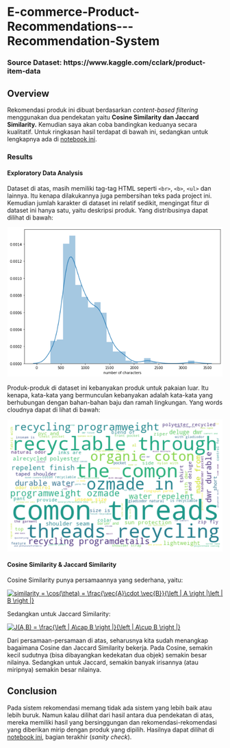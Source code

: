 # E-commerce-Product-Recommendations---Recommendation-System

<h3>Source Dataset: https://www.kaggle.com/cclark/product-item-data</h3>

## Overview

Rekomendasi produk ini dibuat berdasarkan <i>content-based filtering</i> menggunakan dua pendekatan yaitu <b>Cosine Similarity dan Jaccard Similarity.</b> Kemudian saya akan coba bandingkan keduanya secara kualitatif. Untuk ringkasan hasil terdapat di bawah ini, sedangkan untuk lengkapnya ada di [notebook ini](https://github.com/Stev-create/E-commerce-Product-Recommendations---Recommendation-System/blob/master/E-Commerce%20Product%20Recommendation.ipynb).

### Results

#### Exploratory Data Analysis

Dataset di atas, masih memiliki tag-tag HTML seperti `<br>`, `<b>`, `<ul>` dan lainnya. Itu kenapa dilakukannya juga pembersihan teks pada project ini. Kemudian jumlah karakter di dataset ini relatif sedikit, mengingat fitur di dataset ini hanya satu, yaitu deskripsi produk. Yang distribusinya dapat dilihat di bawah:

![GitHub Logo](/images/1.png)

Produk-produk di dataset ini kebanyakan produk untuk pakaian luar. Itu kenapa, kata-kata yang bermunculan kebanyakan adalah kata-kata yang berhubungan dengan bahan-bahan baju dan ramah lingkungan. Yang words cloudnya dapat di lihat di bawah:

![GitHub Logo](/images/2.png)

#### Cosine Similarity & Jaccard Similarity

Cosine Similarity punya persamaannya yang sederhana, yaitu:

<a href="https://www.codecogs.com/eqnedit.php?latex=similarity&space;=&space;\cos(\theta)&space;=&space;\frac{\vec{A}\cdot&space;\vec{B}}{\left&space;|&space;A&space;\right&space;|\left&space;|&space;B&space;\right&space;|}" target="_blank"><img src="https://latex.codecogs.com/gif.latex?similarity&space;=&space;\cos(\theta)&space;=&space;\frac{\vec{A}\cdot&space;\vec{B}}{\left&space;|&space;A&space;\right&space;|\left&space;|&space;B&space;\right&space;|}" title="similarity = \cos(\theta) = \frac{\vec{A}\cdot \vec{B}}{\left | A \right |\left | B \right |}" /></a>
 
Sedangkan untuk Jaccard Similarity:

<a href="https://www.codecogs.com/eqnedit.php?latex=J(A,B)&space;=&space;\frac{\left&space;|&space;A\cap&space;B&space;\right&space;|}{\left&space;|&space;A\cup&space;B&space;\right&space;|}" target="_blank"><img src="https://latex.codecogs.com/gif.latex?J(A,B)&space;=&space;\frac{\left&space;|&space;A\cap&space;B&space;\right&space;|}{\left&space;|&space;A\cup&space;B&space;\right&space;|}" title="J(A,B) = \frac{\left | A\cap B \right |}{\left | A\cup B \right |}" /></a>

Dari persamaan-persamaan di atas, seharusnya kita sudah menangkap bagaimana Cosine dan Jaccard Similarity bekerja. Pada Cosine, semakin kecil sudutnya (bisa dibayangkan kedekatan dua objek) semakin besar nilainya. Sedangkan untuk Jaccard, semakin banyak irisannya (atau miripnya) semakin besar nilainya. 

## Conclusion

Pada sistem rekomendasi memang tidak ada sistem yang lebih baik atau lebih buruk. Namun kalau dilihat dari hasil antara dua pendekatan di atas, mereka memiliki hasil yang bersinggungan dan rekomendasi-rekomendasi yang diberikan mirip dengan produk yang dipilih. Hasilnya dapat dilihat di [notebook ini](https://github.com/Stev-create/E-commerce-Product-Recommendations---Recommendation-System/blob/master/E-Commerce%20Product%20Recommendation.ipynbm), bagian terakhir (<i>sanity check</i>).





